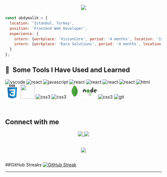 <p align="center">
  <img src="https://capsule-render.vercel.app/api?type=venom&height=200&color=gradient&text=Hi%0Adeveloper&reversal=0&textBg=0&fontColor=00CC99&fontSize=70&fontAlign=50&animation=blinking" />


<br>

```javascript
const abdymalik = {
  location: 'Istanbul, Turkey',
  position: 'Frontend Web Developer',
  experience: {
    intern: {workplace: 'VisionCore', period: '4 months', location: 'Istanbul, Turkey'},
    intern: {workplace: 'Dara Solutions', period: '4 months', location: 'Almaty, Kazakhstan'}
  }
};

```

<h2> 🚀 &nbsp;Some Tools I Have Used and Learned</h2>
<p align="left">
<img src="https://cdn.jsdelivr.net/gh/devicons/devicon/icons/vscode/vscode-original.svg" alt="vscode" width="45" height="45"/>
<img src="https://cdn.jsdelivr.net/gh/devicons/devicon/icons/intellij/intellij-original.svg" alt="react" width="45" height="45" />  
<img src="https://cdn.jsdelivr.net/gh/devicons/devicon/icons/javascript/javascript-original.svg" alt="javascript" width="45" height="45" />
<img src="https://cdn.jsdelivr.net/gh/devicons/devicon/icons/react/react-original.svg" alt="react" width="45" height="45" />
<img src="https://cdn.jsdelivr.net/gh/devicons/devicon/icons/jquery/jquery-original.svg" alt="react" width="45" height="45" />
<img src="https://cdn.jsdelivr.net/gh/devicons/devicon/icons/redux/redux-original.svg" alt="react" width="45" height="45" />
<img src="https://cdn.jsdelivr.net/gh/devicons/devicon/icons/postman/postman-original.svg" alt="react" width="45" height="45" />
<img src="https://cdn.jsdelivr.net/gh/devicons/devicon/icons/html5/html5-original.svg" alt="html" width="45" height="45"/>
<img src="https://raw.githubusercontent.com/devicons/devicon/master/icons/css3/css3-original-wordmark.svg" alt="css3" width="45" height="45" />
<img src="https://cdn.jsdelivr.net/gh/devicons/devicon@latest/icons/bootstrap/bootstrap-original-wordmark.svg" width="45" height="45" />
<img src="https://cdn.jsdelivr.net/gh/devicons/devicon/icons/materialui/materialui-original.svg" alt="css3" width="45" height="45" />
<img src="https://cdn.jsdelivr.net/gh/devicons/devicon/icons/sass/sass-original.svg" alt="css3" width="45" height="45" />
<img src="https://raw.githubusercontent.com/devicons/devicon/master/icons/mongodb/mongodb-original.svg" alt="mongodb" width="45" height="45" />
<img src="https://raw.githubusercontent.com/devicons/devicon/master/icons/nodejs/nodejs-original-wordmark.svg" alt="nodejs" width="45" height="45" />   
<img src="https://cdn.jsdelivr.net/gh/devicons/devicon/icons/express/express-original.svg" alt="css3" width="45" height="45" />
<img src="https://cdn.jsdelivr.net/gh/devicons/devicon/icons/git/git-original.svg" alt="git" width="45" height="45"/>
</p>

<br/>  

## Connect with me  
<p align="center">
<a href="https://www.linkedin.com/in/abdymalik-batyrkulov">
  <img height="50" src="https://user-images.githubusercontent.com/46517096/166973395-19676cd8-f8ec-4abf-83ff-da8243505b82.png"/>
</a>
<a href="https://t.me/naintufaiv55">
  <img height="50" src="https://img.shields.io/badge/Telegram-2CA5E0?style=for-the-badge&logo=telegram&logoColor=white" />
</a>
</p>  

<br/>  

<div align="center">
<img src="https://komarev.com/ghpvc/?username=abdymaleeq925&&style=flat-square" align="center" />
</div>  
  
<br/>  

##GitHub Streaks
[![GitHub Streak](https://streak-stats.demolab.com?user=yabdymaleeq925&theme=transparent&hide_border=true&mode=weekly&fire=FF2222&dates=2C68F6&currStreakLabel=2C68F6&currStreakNum=2C68F6)](https://git.io/streak-stats)

----
